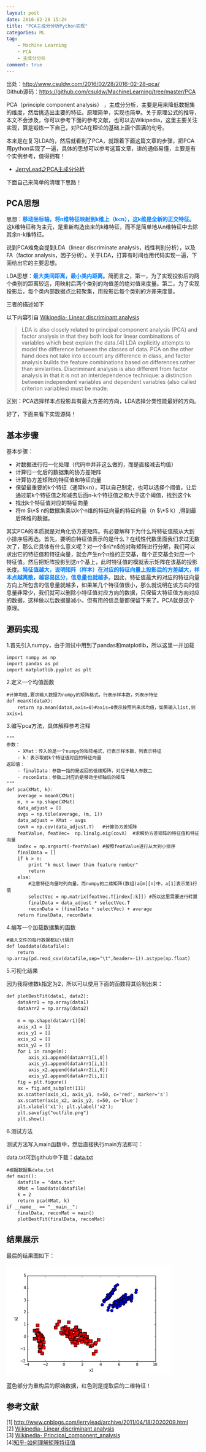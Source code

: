 ```yaml
---
layout: post
date: 2016-02-28 15:24
title: "PCA主成分分析Python实现"
categories: ML
tag: 
	- Machine Learning
	- PCA
	- 主成分分析
comment: true
---
```


  
出处：http://www.csuldw.com/2016/02/28/2016-02-28-pca/  
Github源码：https://github.com/csuldw/MachineLearning/tree/master/PCA

PCA（principle component analysis） ，主成分分析，主要是用来降低数据集的维度，然后挑选出主要的特征。原理简单，实现也简单。关于原理公式的推导，本文不会涉及，你可以参考下面的参考文献，也可以去Wikipedia，这里主要关注实现，算是锻炼一下自己，对PCA在理论的基础上画个圆满的句号。

<!-- more-->

本来是在复习LDA的，然后就看到了PCA，就跟着下面这篇文章的步骤，把PCA用python实现了一遍，具体的思想可以参考这篇文章，讲的通俗易懂，主要是有个实例参考，值得拥有！

- [JerryLead之PCA主成分分析](http://www.cnblogs.com/jerrylead/archive/2011/04/18/2020209.html)

下面自己来简单的清理下思路！

## PCA思想

思想：<font color="#007FFF">**移动坐标轴，将n维特征映射到k维上（k<n），这k维是全新的正交特征。**</font>这k维特征称为主元，是重新构造出来的k维特征，而不是简单地从n维特征中去除其余n-k维特征。

说到PCA难免会提到LDA（linear discriminate analysis，线性判别分析），以及FA（factor analysis，因子分析）。关于LDA，打算有时间也用代码实现一遍，下面给出它的主要思想。

LDA思想：<font color="#007FFF">**最大类间距离，最小类内距离**</font>。简而言之，第一，为了实现投影后的两个类别的距离较远，用映射后两个类别的均值差的绝对值来度量。第二，为了实现投影后，每个类内部数据点比较聚集，用投影后每个类别的方差来度量。

三者的描述如下

 以下内容引自 [Wikipedia- Linear discriminant analysis](https://en.wikipedia.org/wiki/Linear_discriminant_analysis)
>LDA is also closely related to principal component analysis (PCA) and factor 		analysis in that they both look for linear combinations of variables which best explain the data.[4] LDA explicitly attempts to model the difference between the classes of data. PCA on the other hand does not take into account any difference in class, and factor analysis builds the feature combinations based on differences rather than similarities. Discriminant analysis is also different from factor analysis in that it is not an interdependence technique: a distinction between independent variables and dependent variables (also called criterion variables) must be made.

区别：PCA选择样本点投影具有最大方差的方向，LDA选择分类性能最好的方向。

好了，下面来看下实现源码！

## 基本步骤


基本步骤：

- 对数据进行归一化处理（代码中并非这么做的，而是直接减去均值）
- 计算归一化后的数据集的协方差矩阵                   
- 计算协方差矩阵的特征值和特征向量
- 保留最重要的k个特征（通常k<n），可以自己制定，也可以选择个阈值，让后通过前k个特征值之和减去后面n-k个特征值之和大于这个阈值，找到这个k
- 找出k个特征值对应的特征向量
- 将m $\*$ n的数据集乘以k个n维的特征向量的特征向量（n $\*$ k）,得到最后降维的数据。

其实PCA的本质就是对角化协方差矩阵。有必要解释下为什么将特征值按从大到小排序后再选。首先，要明白特征值表示的是什么？在线性代数里面我们求过无数次了，那么它具体有什么意义呢？对一个$n\*n$的对称矩阵进行分解，我们可以求出它的特征值和特征向量，就会产生n个n维的正交基，每个正交基会对应一个特征值。然后把矩阵投影到这n个基上，此时特征值的模就表示矩阵在该基的投影长度。<font color="#007FFF">**特征值越大，说明矩阵（样本）在对应的特征向量上投影后的方差越大，样本点越离散，越容易区分，信息量也就越多**</font>。因此，特征值最大的对应的特征向量方向上所包含的信息量就越多，如果某几个特征值很小，那么就说明在该方向的信息量非常少，我们就可以删除小特征值对应方向的数据，只保留大特征值方向对应的数据，这样做以后数据量减小，但有用的信息量都保留下来了。PCA就是这个原理。

## 源码实现

1.首先引入numpy，由于测试中用到了pandas和matplotlib，所以这里一并加载

```
import numpy as np
import pandas as pd
import matplotlib.pyplot as plt
```

2.定义一个均值函数

```
#计算均值,要求输入数据为numpy的矩阵格式，行表示样本数，列表示特征    
def meanX(dataX):
    return np.mean(dataX,axis=0)#axis=0表示按照列来求均值，如果输入list,则axis=1
```

3.编写pca方法，具体解释参考注释

```
"""
参数：
	- XMat：传入的是一个numpy的矩阵格式，行表示样本数，列表示特征    
	- k：表示取前k个特征值对应的特征向量
返回值：
	- finalData：参数一指的是返回的低维矩阵，对应于输入参数二
	- reconData：参数二对应的是移动坐标轴后的矩阵
"""
def pca(XMat, k):
    average = meanX(XMat) 
    m, n = np.shape(XMat)
    data_adjust = []
    avgs = np.tile(average, (m, 1))
    data_adjust = XMat - avgs
    covX = np.cov(data_adjust.T)   #计算协方差矩阵
    featValue, featVec=  np.linalg.eig(covX)  #求解协方差矩阵的特征值和特征向量
    index = np.argsort(-featValue) #按照featValue进行从大到小排序
    finalData = []
    if k > n:
        print "k must lower than feature number"
        return
    else:
        #注意特征向量时列向量，而numpy的二维矩阵(数组)a[m][n]中，a[1]表示第1行值
        selectVec = np.matrix(featVec.T[index[:k]]) #所以这里需要进行转置
        finalData = data_adjust * selectVec.T 
        reconData = (finalData * selectVec) + average  
    return finalData, reconData
```


4.编写一个加载数据集的函数

```
#输入文件的每行数据都以\t隔开
def loaddata(datafile):
    return np.array(pd.read_csv(datafile,sep="\t",header=-1)).astype(np.float)
```

5.可视化结果

因为我将维数k指定为2，所以可以使用下面的函数将其绘制出来：

```
def plotBestFit(data1, data2):	  
    dataArr1 = np.array(data1)
    dataArr2 = np.array(data2)
    
    m = np.shape(dataArr1)[0]
    axis_x1 = []
    axis_y1 = []
    axis_x2 = []
    axis_y2 = []
    for i in range(m):
        axis_x1.append(dataArr1[i,0])
        axis_y1.append(dataArr1[i,1])
        axis_x2.append(dataArr2[i,0]) 
        axis_y2.append(dataArr2[i,1])				  
    fig = plt.figure()
    ax = fig.add_subplot(111)
    ax.scatter(axis_x1, axis_y1, s=50, c='red', marker='s')
    ax.scatter(axis_x2, axis_y2, s=50, c='blue')
    plt.xlabel('x1'); plt.ylabel('x2');
    plt.savefig("outfile.png")
    plt.show()	
```

6.测试方法

测试方法写入main函数中，然后直接执行main方法即可：

data.txt可到github中下载：[data.txt](https://github.com/csuldw/MachineLearning/tree/master/PCA/data.txt)

```
#根据数据集data.txt
def main():    
    datafile = "data.txt"
    XMat = loaddata(datafile)
    k = 2
    return pca(XMat, k)
if __name__ == "__main__":
    finalData, reconMat = main()
    plotBestFit(finalData, reconMat)
```

## 结果展示

最后的结果图如下：

![](/assets/images/pca.png)


蓝色部分为重构后的原始数据，红色则是提取后的二维特征！


## 参考文献

[1] http://www.cnblogs.com/jerrylead/archive/2011/04/18/2020209.html  
[2] [Wikipedia- Linear discriminant analysis](https://en.wikipedia.org/wiki/Linear_discriminant_analysis)  
[3] [Wikipedia- Principal_component_analysis](https://en.wikipedia.org/wiki/Principal_component_analysis)  
[4][知乎-如何理解矩阵特征值](https://www.zhihu.com/question/21874816)
